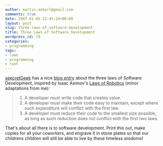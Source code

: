 ```yaml
---
author: martin.ankerl@gmail.com
comments: true
date: 2007-01-05 22:45:14+00:00
layout: post
slug: three-laws-of-software-development
title: Three Laws of Software Development
wordpress_id: 79
categories:
- programming
tags:
- laws
- programming
- rant
---
```


[seecretGeek](http://www.secretgeek.net/) has a nice [blog entry](http://www.secretgeek.net/laws_3.asp) about the three laws of Software Development, inspired by Isaac Asimov's [Laws of Robotics](http://en.wikipedia.org/wiki/Three_Laws_of_Robotics) (minor adaptations from me):


> 1. A developer must write code that creates value.
> 1. A developer must make their code easy to maintain, except where such expenditure will conflict with the first law. 
> 1. A developer must reduce their code to the smallest size possible, as long as such reduction does not conflict with the first two laws.

That's about all there is to software development. Print this out, make copies for all your coworkers, and engrave it in stone plates so that our childrens children will still be able to live by these timeless wisdoms!
